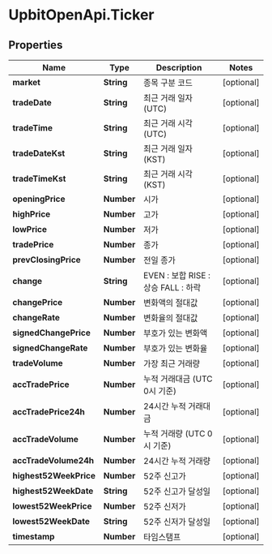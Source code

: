 # UpbitOpenApi.Ticker

## Properties
Name | Type | Description | Notes
------------ | ------------- | ------------- | -------------
**market** | **String** | 종목 구분 코드 | [optional] 
**tradeDate** | **String** | 최근 거래 일자(UTC) | [optional] 
**tradeTime** | **String** | 최근 거래 시각(UTC) | [optional] 
**tradeDateKst** | **String** | 최근 거래 일자(KST) | [optional] 
**tradeTimeKst** | **String** | 최근 거래 시각(KST) | [optional] 
**openingPrice** | **Number** | 시가 | [optional] 
**highPrice** | **Number** | 고가 | [optional] 
**lowPrice** | **Number** | 저가 | [optional] 
**tradePrice** | **Number** | 종가 | [optional] 
**prevClosingPrice** | **Number** | 전일 종가 | [optional] 
**change** | **String** | EVEN : 보합 RISE : 상승 FALL : 하락  | [optional] 
**changePrice** | **Number** | 변화액의 절대값 | [optional] 
**changeRate** | **Number** | 변화율의 절대값 | [optional] 
**signedChangePrice** | **Number** | 부호가 있는 변화액 | [optional] 
**signedChangeRate** | **Number** | 부호가 있는 변화율 | [optional] 
**tradeVolume** | **Number** | 가장 최근 거래량 | [optional] 
**accTradePrice** | **Number** | 누적 거래대금 (UTC 0시 기준) | [optional] 
**accTradePrice24h** | **Number** | 24시간 누적 거래대금 | [optional] 
**accTradeVolume** | **Number** | 누적 거래량 (UTC 0시 기준) | [optional] 
**accTradeVolume24h** | **Number** | 24시간 누적 거래량 | [optional] 
**highest52WeekPrice** | **Number** | 52주 신고가 | [optional] 
**highest52WeekDate** | **String** | 52주 신고가 달성일 | [optional] 
**lowest52WeekPrice** | **Number** | 52주 신저가 | [optional] 
**lowest52WeekDate** | **String** | 52주 신저가 달성일 | [optional] 
**timestamp** | **Number** | 타임스탬프 | [optional] 


